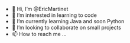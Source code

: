 - 👋 Hi, I’m @EricMartinet
- 👀 I’m interested in learning to code
- 🌱 I’m currently learning Java and soon Python
- 💞️ I’m looking to collaborate on small projects
- 📫 How to reach me ...

<!---
EricMartinet/EricMartinet is a ✨ special ✨ repository because its `README.md` (this file) appears on your GitHub profile.
You can click the Preview link to take a look at your changes.
--->
